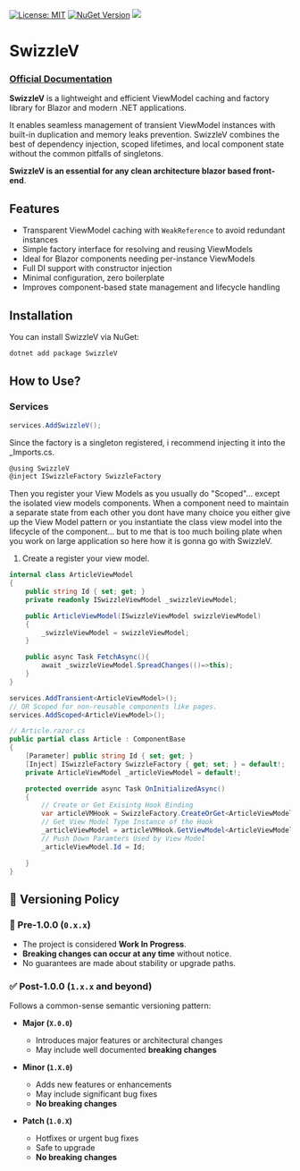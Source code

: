 ﻿[![License: MIT](https://img.shields.io/badge/License-MIT-brightgreen.svg)](https://opensource.org/licenses/MIT)
[![NuGet Version](https://img.shields.io/nuget/v/SwizzleV)](https://www.nuget.org/packages/SwizzleV)
[![](https://img.shields.io/nuget/dt/SwizzleV?label=Downloads)](https://www.nuget.org/packages/SwizzleV)



# SwizzleV

### [Official Documentation](https://swizzlev.com/)

**SwizzleV** is a lightweight and efficient ViewModel caching and factory library for Blazor and modern .NET applications.

It enables seamless management of transient ViewModel instances with built-in duplication and memory leaks prevention. 
SwizzleV combines the best of dependency injection, scoped lifetimes, and local component state without the common pitfalls of singletons.

**SwizzleV is an essential for any clean architecture blazor based front-end**.

## Features

- Transparent ViewModel caching with `WeakReference` to avoid redundant instances  
- Simple factory interface for resolving and reusing ViewModels  
- Ideal for Blazor components needing per-instance ViewModels  
- Full DI support with constructor injection  
- Minimal configuration, zero boilerplate  
- Improves component-based state management and lifecycle handling

## Installation

You can install SwizzleV via NuGet:

```bash
dotnet add package SwizzleV
```

## How to Use?

### Services

```csharp
services.AddSwizzleV();
```

Since the factory is a singleton registered, i recommend injecting it into the _Imports.cs.

```csharp
@using SwizzleV
@inject ISwizzleFactory SwizzleFactory
```

Then you register your View Models as you usually do "Scoped"... except the isolated view models components.
When a component need to maintain a separate state from each other you dont have many choice you either give up the View Model pattern or you instantiate the class view model into the lifecycle of the component...
but to me that is too much boiling plate when you work on large application so here how it is gonna go with SwizzleV.

1. Create a register your view model.
```csharp
internal class ArticleViewModel
{
    public string Id { set; get; }
    private readonly ISwizzleViewModel _swizzleViewModel;

    public ArticleViewModel(ISwizzleViewModel swizzleViewModel)
    {
        _swizzleViewModel = swizzleViewModel;
    }

    public async Task FetchAsync(){
        await _swizzleViewModel.SpreadChanges(()=>this);
    }
}
```
```csharp
services.AddTransient<ArticleViewModel>();
// OR Scoped for non-reusable components like pages.
services.AddScoped<ArticleViewModel>();
```


```csharp
// Article.razor.cs
public partial class Article : ComponentBase
{
    [Parameter] public string Id { set; get; }
    [Inject] ISwizzleFactory SwizzleFactory { get; set; } = default!;
    private ArticleViewModel _articleViewModel = default!;

    protected override async Task OnInitializedAsync()
    {
        // Create or Get Exisintg Hook Binding
        var articleVMHook = SwizzleFactory.CreateOrGet<ArticleViewModel>(() => this, () => InvokeAsync(() => StateHasChanged()));
        // Get View Model Type Instance of the Hook
        _articleViewModel = articleVMHook.GetViewModel<ArticleViewModel>()!;
        // Push Down Paramters Used by View Model
        _articleViewModel.Id = Id;

    }
}
```


## 🔖 Versioning Policy

### 🚧 Pre-1.0.0 (`0.x.x`)

- The project is considered **Work In Progress**.
- **Breaking changes can occur at any time** without notice.
- No guarantees are made about stability or upgrade paths.

### ✅ Post-1.0.0 (`1.x.x` and beyond)

Follows a common-sense semantic versioning pattern:

- **Major (`X.0.0`)**  
  
  - Introduces major features or architectural changes  
  - May include well documented **breaking changes**

- **Minor (`1.X.0`)**  
  
  - Adds new features or enhancements  
  - May include significant bug fixes  
  - **No breaking changes**

- **Patch (`1.0.X`)**  
  
  - Hotfixes or urgent bug fixes  
  - Safe to upgrade  
  - **No breaking changes**
  